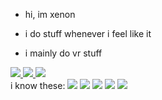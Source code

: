   - hi, im xenon

  - i do stuff whenever i feel like it

  - i mainly do vr stuff

<div class="cool-stuff" id="cool-stuff">
  <a href="https://www.youtube.com/channel/UCIMNqUjrmXPZHcOh9Q77nLA">
    <img src="https://img.shields.io/badge/YouTube-red?style=for-the-badge&logo=youtube&logoColor=white"/>
  </a>
  <a href="[https://www.youtube.com/channel/UCIMNqUjrmXPZHcOh9Q77nLA](https://twitter.com/xenonorsomethin)">
    <img src="https://img.shields.io/badge/Twitter-blue?style=for-the-badge&logo=twitter&logoColor=white"/>
  </a>
  
  <img src="https://komarev.com/ghpvc/?username=xenonorsomething&style=flat-square&color=blue"/>
</div>
i know these:
<img src="https://img.shields.io/badge/c%23-%23239120.svg?style=for-the-badge&logo=c-sharp&logoColor=white"></img>
<img src="https://img.shields.io/badge/javascript-%23323330.svg?style=for-the-badge&logo=javascript&logoColor=%23F7DF1E"></img>
<img src="https://img.shields.io/badge/rust-%23000000.svg?style=for-the-badge&logo=rust&logoColor=white"></img>
<img src="https://img.shields.io/badge/unity-%23000000.svg?style=for-the-badge&logo=unity&logoColor=white"></img>
<img src="[https://img.shields.io/badge/unity-%23000000.svg?style=for-the-badge&logo=unity&logoColor=white](https://github-readme-stats.vercel.app/api?username=XenonOrSomething&show_icons=true&card_width=1000&theme=dark#gh-dark-mode-only)"></img>



<!---
XenonOrSomething/XenonOrSomething is a ✨ special ✨ repository because its `README.md` (this file) appears on your GitHub profile.
You can click the Preview link to take a look at your changes.
--->
